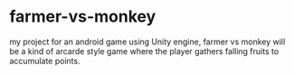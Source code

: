 # farmer-vs-monkey
my project for an android game using Unity engine, farmer vs monkey will be a kind of arcarde style game where the player gathers falling fruits to accumulate points.
